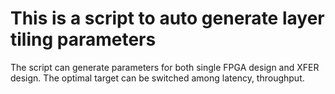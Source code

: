 # This is a script to auto generate layer tiling parameters

The script can generate parameters for both single FPGA design and XFER design.
The optimal target can be switched among latency, throughput.
